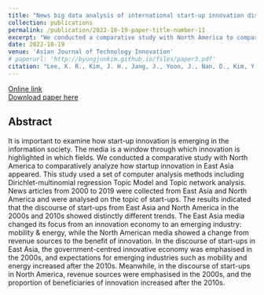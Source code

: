 ```yaml
---
title: "News big data analysis of international start-up innovation discourses through topic modelling and network analysis: comparing East Asia and North America"
collection: publications
permalink: /publication/2022-10-19-paper-title-number-11
excerpt: "We conducted a comparative study with North America to comparatively analyze how startup innovation in East Asia appeared. This study used a set of computer analysis methods including Dirichlet-multinomial regression Topic Model and Topic network analysis."
date: 2022-10-19
venue: 'Asian Journal of Technology Innovation'
# paperurl: 'http://byungjunkim.github.io/files/paper3.pdf'
citation: "Lee, K. R., Kim, J. H., Jang, J., Yoon, J., Nan, D., Kim, Y., & Kim, B. (2022). &quot;News big data analysis of international start-up innovation discourses through topic modelling and network analysis: comparing East Asia and North America.&quot; <i>Asian Journal of Technology Innovation</i>. 0(0), 1–23. https://doi.org/10.1080/19761597.2022.2134154"
---
```

[Online link](https://doi.org/10.1080/19761597.2022.2134154)  
[Download paper here](http://byungjunkim.github.io/files/paper11.pdf)

## Abstract
It is important to examine how start-up innovation is emerging in the information society. The media is a window through which innovation is highlighted in which fields. We conducted a comparative study with North America to comparatively analyze how startup innovation in East Asia appeared. This study used a set of computer analysis methods including Dirichlet-multinomial regression Topic Model and Topic network analysis. News articles from 2000 to 2019 were collected from East Asia and North America and were analysed on the topic of start-ups. The results indicated that the discourse of start-ups from East Asia and North America in the 2000s and 2010s showed distinctly different trends. The East Asia media changed its focus from an innovation economy to an emerging industry: mobility & energy, while the North American media showed a change from revenue sources to the benefit of innovation. In the discourse of start-ups in East Asia, the government-centred innovative economy was emphasised in the 2000s, and expectations for emerging industries such as mobility and energy increased after the 2010s. Meanwhile, in the discourse of start-ups in North America, revenue sources were emphasised in the 2000s, and the proportion of beneficiaries of innovation increased after the 2010s.